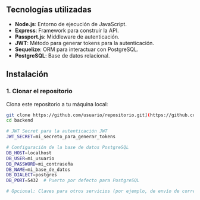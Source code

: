 ## Tecnologías utilizadas

- **Node.js**: Entorno de ejecución de JavaScript.
- **Express**: Framework para construir la API.
- **Passport.js**: Middleware de autenticación.
- **JWT**: Método para generar tokens para la autenticación.
- **Sequelize**: ORM para interactuar con PostgreSQL.
- **PostgreSQL**: Base de datos relacional.

## Instalación

### 1. Clonar el repositorio

Clona este repositorio a tu máquina local:

```bash
git clone https://github.com/usuario/repositorio.git](https://github.com/No-Country-simulation/h3-01-klowhub.git)
cd backend

# JWT Secret para la autenticación JWT
JWT_SECRET=mi_secreto_para_generar_tokens

# Configuración de la base de datos PostgreSQL
DB_HOST=localhost
DB_USER=mi_usuario
DB_PASSWORD=mi_contraseña
DB_NAME=mi_base_de_datos
DB_DIALECT=postgres
DB_PORT=5432  # Puerto por defecto para PostgreSQL

# Opcional: Claves para otros servicios (por ejemplo, de envío de correos, API de terceros, etc.)
